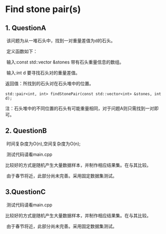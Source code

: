 # Find stone pair(s)

## 1. QuestionA

​ 该问题为从一堆石头中，找到一对重量差值为d的石头。

​ 定义函数如下：

​ 输入:const std::vector<int> &stones 带有石头重量信息的数组。

​ 输入:int d 要寻找石头对的重量差值。

返回值：所找到的石头对在石头堆中的位置。

​    `std::pair<int, int> findStonePair(const std::vector<int> &stones, int d);`

注：石头堆中的不同位置的石头有可能重量相同，对于问题A则只需找到一对即可。

## 2. QuestionB

​ 时间复杂度为O(n),空间复杂度为O(n);

​ 测试代码请看main.cpp

​ 比较好的方式是随机产生大量数据样本，并制作相应结果集。在与其比较。

​ 由于春节将近，此部分尚未完善。采用固定数据集测试。

## 3.QuestionC

​ 测试代码请看main.cpp

​ 比较好的方式是随机产生大量数据样本，并制作相应结果集。在与其比较。

​ 由于春节将近，此部分尚未完善。采用固定数据集测试。
